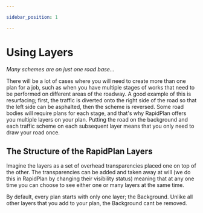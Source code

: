 ```yaml
---

sidebar_position: 1

---
```

# Using Layers

*Many schemes are on just one road base...*

There will be a lot of cases where you will need to create more than one plan for a job, such as when you have multiple stages of works that need to be performed on different areas of the roadway. A good example of this is resurfacing; first, the traffic is diverted onto the right side of the road so that the left side can be asphalted, then the scheme is reversed. Some road bodies will require plans for each stage, and that's why RapidPlan offers you multiple layers on your plan. Putting the road on the background and each traffic scheme on each subsequent layer means that you only need to draw your road once.

## The Structure of the RapidPlan Layers

Imagine the layers as a set of overhead transparencies placed one on top of the other. The transparencies can be added and taken away at will (we do this in RapidPlan by changing their visibility status) meaning that at any one time you can choose to see either one or many layers at the same time.

By default, every plan starts with only one layer; the Background. Unlike all other layers that you add to your plan, the Background cant be removed.

